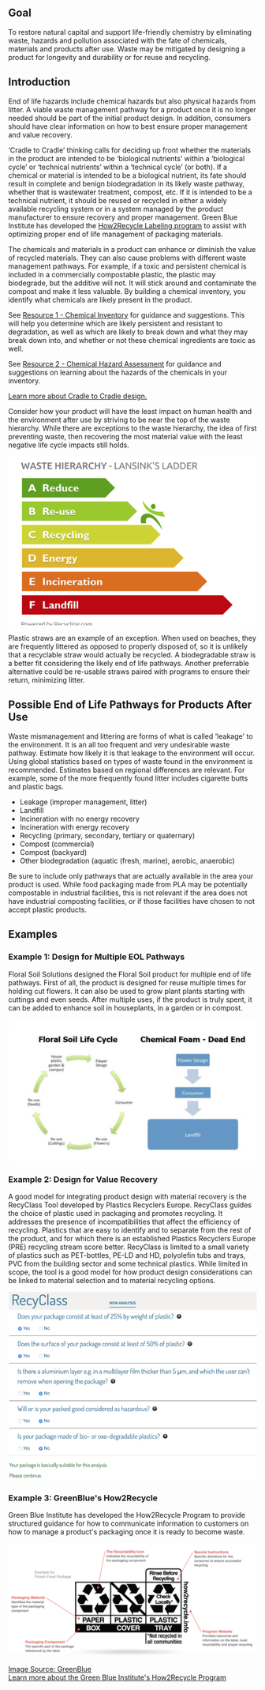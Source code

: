 ## Goal
To restore natural capital and support life-friendly chemistry by eliminating waste, hazards and pollution associated with the fate of chemicals, materials and products after use. Waste may be mitigated by designing a product for longevity and durability or for reuse and recycling. 

## Introduction

End of life hazards include chemical hazards but also physical hazards from litter. A viable waste management pathway for a product once it is no longer needed should be part of the initial product design. In addition, consumers should have clear information on how to best ensure proper management and value recovery.

‘Cradle to Cradle’ thinking calls for deciding up front whether the materials in the product are intended to be ‘biological nutrients’ within a ‘biological cycle’ or ‘technical nutrients’ within a ‘technical cycle’ (or both). If a chemical or material is intended to be a biological nutrient, its fate should result in complete and benign biodegradation in its likely waste pathway, whether that is wastewater treatment, compost, etc. If it is intended to be a technical nutrient, it should be reused or recycled in either a widely available recycling system or in a system managed by the product manufacturer to ensure recovery and proper management. Green Blue Institute has developed the [How2Recycle Labeling program](http://greenblue.org/work/how2recycle/) to assist with optimizing proper end of life management of packaging materials.

The chemicals and materials in a product can enhance or diminish the value of recycled materials. They can also cause problems with different waste management pathways. For example, if a toxic and persistent chemical is included in a commercially compostable plastic, the plastic may biodegrade, but the additive will not. It will stick around and contaminate the compost and make it less valuable. By building a chemical inventory, you identify what chemicals are likely present in the product. 

See [Resource 1 - Chemical Inventory](https://github.com/NorthwestGreenChemistry/PrISM/blob/develop/app/content/resource1-chemical-inventory.md) for guidance and suggestions. This will help you determine which are likely persistent and resistant to degradation, as well as which are likely to break down and what they may break down into, and whether or not these chemical ingredients are toxic as well. 

See [Resource 2 - Chemical Hazard Assessment](https://github.com/NorthwestGreenChemistry/PrISM/blob/develop/app/content/resource2-chemical-hazard-assessment.md) for guidance and suggestions on learning about the hazards of the chemicals in your inventory.

[Learn more about Cradle to Cradle design.](https://us.macmillan.com/cradletocradle/williammcdonough/9780865475878/)

Consider how your product will have the least impact on human health and the environment after use by striving to be near the top of the waste hierarchy. While there are exceptions to the waste hierarchy, the idea of first preventing waste, then recovering the most material value with the least negative life cycle impacts still holds.

![](https://raw.githubusercontent.com/NorthwestGreenChemistry/PrISM/develop/app/assets/5-end-of-life/lansinks-ladder.png)

Plastic straws are an example of an exception. When used on beaches, they are frequently littered as opposed to properly disposed of, so it is unlikely that a recyclable straw would actually be recycled. A biodegradable straw is a better fit considering the likely end of life pathways. Another preferrable alternative could be re-usable straws paired with programs to ensure their return, minimizing litter. 

## Possible End of Life Pathways for Products After Use
Waste mismanagement and littering are forms of what is called 'leakage' to the environment. It is an all too frequent and very undesirable waste pathway. Estimate how likely it is that leakage to the environment will occur. Using global statistics based on types of waste found in the environment is recommended. Estimates based on regional differences are relevant. For example, some of the more frequently found litter includes cigarette butts and plastic bags.

- Leakage (improper management, litter)
- Landfill
- Incineration with no energy recovery
- Incineration with energy recovery
- Recycling (primary, secondary, tertiary or quaternary)
- Compost (commercial)
- Compost (backyard)
- Other biodegradation (aquatic (fresh, marine), aerobic, anaerobic)

Be sure to include only pathways that are actually available in the area your product is used. While food packaging made from PLA may be potentially compostable in industrial facilities, this is not relevant if the area does not have industrial composting facilities, or if those facilities have chosen to not accept plastic products.

## Examples

### Example 1: Design for Multiple EOL Pathways
Floral Soil Solutions designed the Floral Soil product for multiple end of life pathways. First of all, the product is designed for reuse multiple times for holding cut flowers. It can also be used to grow plant plants starting with cuttings and even seeds. After multiple uses, if the product is truly spent, it can be added to enhance soil in houseplants, in a garden or in compost.

![](https://raw.githubusercontent.com/NorthwestGreenChemistry/PrISM/develop/app/assets/examples-tools-for-eol/floral-soil-lc.png)

### Example 2: Design for Value Recovery
A good model for integrating product design with material recovery is the RecyClass Tool developed by Plastics Recyclers Europe. RecyClass guides the choice of plastic used in packaging and promotes recycling. It addresses the presence of incompatibilities that affect the efficiency of recycling. Plastics that are easy to identify and to separate from the rest of the product, and for which there is an established Plastics Recyclers Europe (PRE) recycling stream score better. RecyClass is limited to a small variety of plastics such as PET-bottles, PE-LD and HD, polyolefin tubs and trays, PVC from the building sector and some technical plastics. While limited in scope, the tool is a good model for how product design considerations can be linked to material selection and to material recycling options.

![](https://raw.githubusercontent.com/NorthwestGreenChemistry/PrISM/develop/app/assets/examples-tools-for-eol/recyclass.png)
![](https://raw.githubusercontent.com/NorthwestGreenChemistry/PrISM/develop/app/assets/examples-tools-for-eol/recyclass2.png)

### Example 3: GreenBlue's How2Recycle
Green Blue Institute has developed the How2Recycle Program to provide structured guidance for how to communicate information to customers on how to manage a product's packaging once it is ready to become waste.

![](https://raw.githubusercontent.com/NorthwestGreenChemistry/PrISM/develop/app/assets/examples-tools-for-eol/triple-p-recycling.png)

[Image Source: GreenBlue](http://greenblue.org/work/how2recycle/)<br>
[Learn more about the Green Blue Institute's How2Recycle Program](http://greenblue.org/work/how2recycle/)
